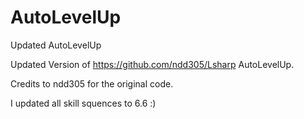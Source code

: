 # AutoLevelUp
Updated AutoLevelUp

Updated Version of https://github.com/ndd305/Lsharp AutoLevelUp.

Credits to ndd305 for the original code.

I updated all skill squences to 6.6 :)
